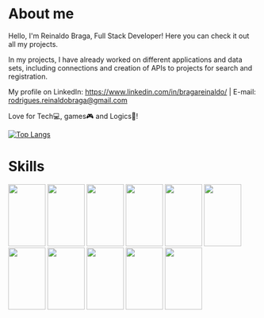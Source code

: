 <h1>About me</h1>

Hello, 
I'm Reinaldo Braga, Full Stack Developer! Here you can check it out all my projects.

In my projects, I have already worked on different applications and data sets, including connections and creation of APIs to projects for search and registration.
   
My profile on LinkedIn: https://www.linkedin.com/in/bragareinaldo/ | E-mail: rodrigues.reinaldobraga@gmail.com
   
Love for Tech💻, games🎮 and Logics🎲!

<div align="center">
  <a href="https://github.com/bragarr">
  
  <div align = "left">
     
  [![Top Langs](https://github-readme-stats.vercel.app/api/top-langs/?username=bragarr&layout=compact)](https://github.com/bragarr/github-readme-stats)

   </div>
</div>

<h1>Skills</h1>
<div>
   <img src="https://cdn.jsdelivr.net/gh/devicons/devicon/icons/ruby/ruby-original-wordmark.svg" width="75" height="125" />
   <img src="https://cdn.jsdelivr.net/gh/devicons/devicon/icons/rails/rails-plain-wordmark.svg" width="75" height="125" />
   <img src="https://cdn.jsdelivr.net/gh/devicons/devicon/icons/javascript/javascript-original.svg" width="75" height="125" />
   <img src="https://cdn.jsdelivr.net/gh/devicons/devicon/icons/nodejs/nodejs-original-wordmark.svg" width="75" height="125" />
   <img src="https://cdn.jsdelivr.net/gh/devicons/devicon/icons/react/react-original-wordmark.svg" width="75" height="125" />
   <img src="https://cdn.jsdelivr.net/gh/devicons/devicon/icons/mysql/mysql-original-wordmark.svg" width="75" height="125" />
   <img src="https://cdn.jsdelivr.net/gh/devicons/devicon/icons/firebase/firebase-plain-wordmark.svg" width="75" height="125" />
   <img src="https://cdn.jsdelivr.net/gh/devicons/devicon/icons/html5/html5-original-wordmark.svg" width="75" height="125" />
   <img src="https://cdn.jsdelivr.net/gh/devicons/devicon/icons/css3/css3-original-wordmark.svg" width="75" height="125" />
   <img src="https://cdn.jsdelivr.net/gh/devicons/devicon/icons/bootstrap/bootstrap-plain-wordmark.svg" width="75" height="125" />
   <img src="https://cdn.jsdelivr.net/gh/devicons/devicon/icons/git/git-original.svg" width="75" height="125" />
</div>
